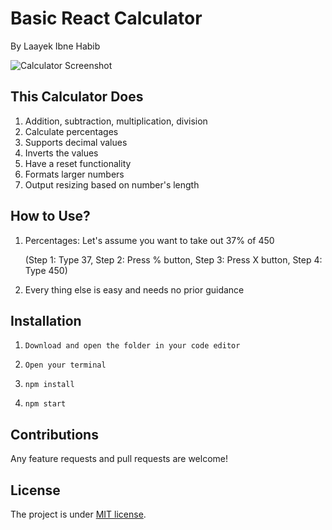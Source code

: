 # Basic React Calculator

By Laayek Ibne Habib

![Calculator Screenshot](https://i.imgur.com/O3CKScM.gif)

## This Calculator Does

1. Addition, subtraction, multiplication, division
2. Calculate percentages
3. Supports decimal values
4. Inverts the values
5. Have a reset functionality
6. Formats larger numbers
7. Output resizing based on number's length

## How to Use?

1. Percentages: Let's assume you want to take out 37% of 450

   (Step 1: Type 37, Step 2: Press % button, Step 3: Press X button, Step 4: Type 450)

2. Every thing else is easy and needs no prior guidance

## Installation

1. `Download and open the folder in your code editor`

2. `Open your terminal`

3. `npm install`

4. `npm start`

## Contributions

Any feature requests and pull requests are welcome!

## License

The project is under [MIT license](https://choosealicense.com/licenses/mit/).
